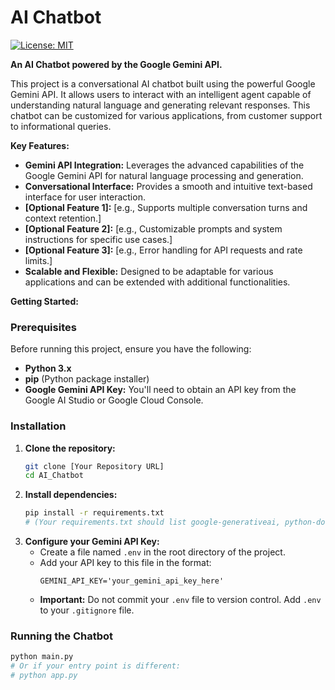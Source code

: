    # AI Chatbot
 
[![License: MIT](https://img.shields.io/badge/License-MIT-yellow.svg)](https://opensource.org/licenses/MIT)

**An AI Chatbot powered by the Google Gemini API.**

This project is a conversational AI chatbot built using the powerful Google Gemini API. It allows users to interact with an intelligent agent capable of understanding natural language and generating relevant responses. This chatbot can be customized for various applications, from customer support to informational queries.  

**Key Features:** 
 
* **Gemini API Integration:** Leverages the advanced capabilities of the Google Gemini API for natural language processing and generation.
* **Conversational Interface:** Provides a smooth and intuitive text-based interface for user interaction. 
* **[Optional Feature 1]:** [e.g., Supports multiple conversation turns and context retention.]
* **[Optional Feature 2]:** [e.g., Customizable prompts and system instructions for specific use cases.]
* **[Optional Feature 3]:** [e.g., Error handling for API requests and rate limits.]
* **Scalable and Flexible:** Designed to be adaptable for various applications and can be extended with additional functionalities.

**Getting Started:**

### Prerequisites 
 
Before running this project, ensure you have the following:

* **Python 3.x**
* **pip** (Python package installer)
* **Google Gemini API Key:** You'll need to obtain an API key from the Google AI Studio or Google Cloud Console. 

### Installation

1.  **Clone the repository:**
    ```bash
    git clone [Your Repository URL]
    cd AI_Chatbot
    ```
2.  **Install dependencies:**
    ```bash
    pip install -r requirements.txt
    # (Your requirements.txt should list google-generativeai, python-dotenv, etc.)
    ```
3.  **Configure your Gemini API Key:**
    * Create a file named `.env` in the root directory of the project.
    * Add your API key to this file in the format:
        ```
        GEMINI_API_KEY='your_gemini_api_key_here'
        ```
    * **Important:** Do not commit your `.env` file to version control. Add `.env` to your `.gitignore` file.

### Running the Chatbot

```bash
python main.py
# Or if your entry point is different:
# python app.py
